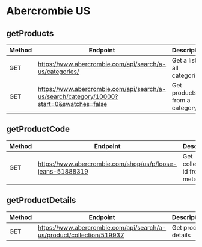 # Abercrombie US

## getProducts

| Method | Endpoint                                                                                 | Description                  |
| ------ | ---------------------------------------------------------------------------------------- | ---------------------------- |
| GET    | https://www.abercrombie.com/api/search/a-us/categories/                                  | Get a list of all categories |
| GET    | https://www.abercrombie.com/api/search/a-us/search/category/10000?start=0&swatches=false | Get products from a category |

## getProductCode

| Method | Endpoint                                                   | Description                      |
| ------ | ---------------------------------------------------------- | -------------------------------- |
| GET    | https://www.abercrombie.com/shop/us/p/loose-jeans-51888319 | Get collection id from meta tags |

## getProductDetails

| Method | Endpoint                                                              | Description         |
| ------ | --------------------------------------------------------------------- | ------------------- |
| GET    | https://www.abercrombie.com/api/search/a-us/product/collection/519937 | Get product details |
